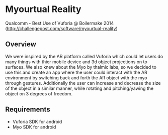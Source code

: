 # Myourtual Reality

Qualcomm - Best Use of Vuforia @ Boilermake 2014 (http://challengepost.com/software/myourtual-reality)

## Overview

We were inspired by the AR platform called Vuforia which could let users do many things with thier mobile device and 3d object projections on to surfaces. We also knew about the Myo by thalmic labs, so we decided to use this and create an app where the user could interact with the AR environment by switching back and forth the AR object with the myo through gestures. Additionally the user can increase and decrease the size of the object in a similar manner, while rotating and pitching/yawing the object on 3 degrees of freedom.

## Requirements

- Vuforia SDK for android
- Myo SDK for android
